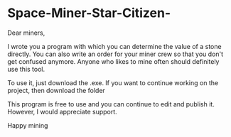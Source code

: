# Space-Miner-Star-Citizen-
Dear miners, 

I wrote you a program with which you can determine the value of a stone directly. 
You can also write an order for your miner crew so that you don't get confused anymore. 
Anyone who likes to mine often should definitely use this tool.   

To use it, just download the .exe.
If you want to continue working on the project, then download the folder


This program is free to use and you can continue to edit and publish it. 
However, I would appreciate support.  

Happy mining
